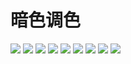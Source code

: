 # 暗色调色
![](pic/1.jpg)
![](pic/2.jpg)
![](pic/3.jpg)
![](pic/4.jpg)
![](pic/5.jpg)
![](pic/6.jpg)
![](pic/7.jpg)
![](pic/8.jpg)
![](pic/9.jpg)
